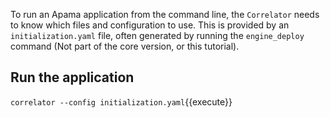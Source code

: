 To run an Apama application from the command line, the `Correlator` needs to know which files and configuration to use. 
This is provided by an `initialization.yaml` file, often generated by running the `engine_deploy` command (Not part of the core version, or this tutorial).

## Run the application

`correlator --config initialization.yaml`{{execute}}